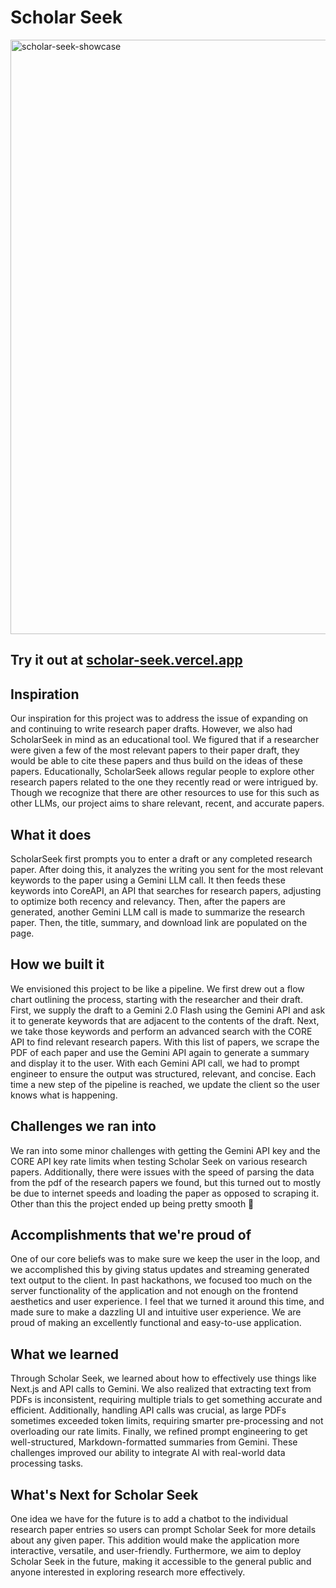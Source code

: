 # Scholar Seek
<img width="951" alt="scholar-seek-showcase" src="https://github.com/user-attachments/assets/a805ac71-f6d1-4f6c-b064-8edea65cfc98" />

## Try it out at [scholar-seek.vercel.app](https://scholar-seek.vercel.app/)

## Inspiration
Our inspiration for this project was to address the issue of expanding on and continuing to write research paper drafts. However, we also had ScholarSeek in mind as an educational tool. We figured that if a researcher were given a few of the most relevant papers to their paper draft, they would be able to cite these papers and thus build on the ideas of these papers. Educationally, ScholarSeek allows regular people to explore other research papers related to the one they recently read or were intrigued by. Though we recognize that there are other resources to use for this such as other LLMs, our project aims to share relevant, recent, and accurate papers.

## What it does
ScholarSeek first prompts you to enter a draft or any completed research paper. After doing this, it analyzes the writing you sent for the most relevant keywords to the paper using a Gemini LLM call. It then feeds these keywords into CoreAPI, an API that searches for research papers, adjusting to optimize both recency and relevancy. Then, after the papers are generated, another Gemini LLM call is made to summarize the research paper. Then, the title, summary, and download link are populated on the page.

## How we built it
We envisioned this project to be like a pipeline. We first drew out a flow chart outlining the process, starting with the researcher and their draft. First, we supply the draft to a Gemini 2.0 Flash using the Gemini API and ask it to generate keywords that are adjacent to the contents of the draft. Next, we take those keywords and perform an advanced search with the CORE API to find relevant research papers. With this list of papers, we scrape the PDF of each paper and use the Gemini API again to generate a summary and display it to the user. With each Gemini API call, we had to prompt engineer to ensure the output was structured, relevant, and concise. Each time a new step of the pipeline is reached, we update the client so the user knows what is happening.

## Challenges we ran into
We ran into some minor challenges with getting the Gemini API key and the CORE API key rate limits when testing Scholar Seek on various research papers. Additionally, there were issues with the speed of parsing the data from the pdf of the research papers we found, but this turned out to mostly be due to internet speeds and loading the paper as opposed to scraping it. Other than this the project ended up being pretty smooth 🙂

## Accomplishments that we're proud of
One of our core beliefs was to make sure we keep the user in the loop, and we accomplished this by giving status updates and streaming generated text output to the client. In past hackathons, we focused too much on the server functionality of the application and not enough on the frontend aesthetics and user experience. I feel that we turned it around this time, and made sure to make a dazzling UI and intuitive user experience. We are proud of making an excellently functional and easy-to-use application.

## What we learned
Through Scholar Seek, we learned about how to effectively use things like Next.js and API calls to Gemini. We also realized that extracting text from PDFs is inconsistent, requiring multiple trials to get something accurate and efficient. Additionally, handling API calls was crucial, as large PDFs sometimes exceeded token limits, requiring smarter pre-processing and not overloading our rate limits. Finally, we refined prompt engineering to get well-structured, Markdown-formatted summaries from Gemini. These challenges improved our ability to integrate AI with real-world data processing tasks.

## What's Next for Scholar Seek
One idea we have for the future is to add a chatbot to the individual research paper entries so users can prompt Scholar Seek for more details about any given paper. This addition would make the application more interactive, versatile, and user-friendly. Furthermore, we aim to deploy Scholar Seek in the future, making it accessible to the general public and anyone interested in exploring research more effectively.
